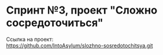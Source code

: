 # Спринт №3, проект "Сложно сосредоточиться"
Ссылка на проект:  
https://github.com/IntoAsylum/slozhno-sosredotochitsya.git
